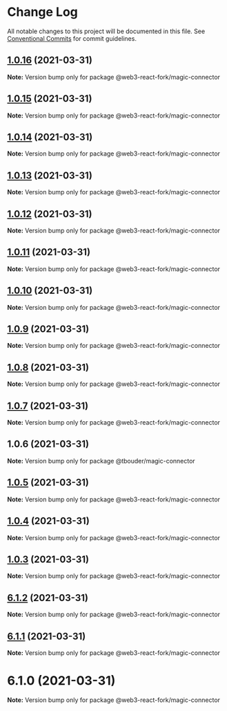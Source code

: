 # Change Log

All notable changes to this project will be documented in this file.
See [Conventional Commits](https://conventionalcommits.org) for commit guidelines.

## [1.0.16](https://github.com/TBouder/web3-react-fork/compare/@web3-react-fork/magic-connector@1.0.15...@web3-react-fork/magic-connector@1.0.16) (2021-03-31)

**Note:** Version bump only for package @web3-react-fork/magic-connector





## [1.0.15](https://github.com/TBouder/web3-react-fork/compare/@web3-react-fork/magic-connector@1.0.14...@web3-react-fork/magic-connector@1.0.15) (2021-03-31)

**Note:** Version bump only for package @web3-react-fork/magic-connector





## [1.0.14](https://github.com/TBouder/web3-react-fork/compare/@web3-react-fork/magic-connector@1.0.13...@web3-react-fork/magic-connector@1.0.14) (2021-03-31)

**Note:** Version bump only for package @web3-react-fork/magic-connector





## [1.0.13](https://github.com/TBouder/web3-react-fork/compare/@web3-react-fork/magic-connector@1.0.12...@web3-react-fork/magic-connector@1.0.13) (2021-03-31)

**Note:** Version bump only for package @web3-react-fork/magic-connector





## [1.0.12](https://github.com/TBouder/web3-react-fork/compare/@web3-react-fork/magic-connector@1.0.11...@web3-react-fork/magic-connector@1.0.12) (2021-03-31)

**Note:** Version bump only for package @web3-react-fork/magic-connector





## [1.0.11](https://github.com/TBouder/web3-react-fork/compare/@web3-react-fork/magic-connector@1.0.10...@web3-react-fork/magic-connector@1.0.11) (2021-03-31)

**Note:** Version bump only for package @web3-react-fork/magic-connector





## [1.0.10](https://github.com/TBouder/web3-react-fork/compare/@web3-react-fork/magic-connector@1.0.9...@web3-react-fork/magic-connector@1.0.10) (2021-03-31)

**Note:** Version bump only for package @web3-react-fork/magic-connector





## [1.0.9](https://github.com/TBouder/web3-react-fork/compare/@web3-react-fork/magic-connector@1.0.8...@web3-react-fork/magic-connector@1.0.9) (2021-03-31)

**Note:** Version bump only for package @web3-react-fork/magic-connector





## [1.0.8](https://github.com/TBouder/web3-react-fork/compare/@web3-react-fork/magic-connector@1.0.7...@web3-react-fork/magic-connector@1.0.8) (2021-03-31)

**Note:** Version bump only for package @web3-react-fork/magic-connector





## [1.0.7](https://github.com/TBouder/web3-react-fork/compare/@web3-react-fork/magic-connector@1.0.5...@web3-react-fork/magic-connector@1.0.7) (2021-03-31)

**Note:** Version bump only for package @web3-react-fork/magic-connector





## 1.0.6 (2021-03-31)

**Note:** Version bump only for package @tbouder/magic-connector





## [1.0.5](https://github.com/TBouder/web3-react-fork/compare/@web3-react-fork/magic-connector@1.0.4...@web3-react-fork/magic-connector@1.0.5) (2021-03-31)

**Note:** Version bump only for package @web3-react-fork/magic-connector





## [1.0.4](https://github.com/TBouder/web3-react-fork/compare/@web3-react-fork/magic-connector@1.0.3...@web3-react-fork/magic-connector@1.0.4) (2021-03-31)

**Note:** Version bump only for package @web3-react-fork/magic-connector





## [1.0.3](https://github.com/TBouder/web3-react-fork/compare/@web3-react-fork/magic-connector@6.1.2...@web3-react-fork/magic-connector@1.0.3) (2021-03-31)

**Note:** Version bump only for package @web3-react-fork/magic-connector





## [6.1.2](https://github.com/TBouder/web3-react-fork/compare/@web3-react-fork/magic-connector@6.1.1...@web3-react-fork/magic-connector@6.1.2) (2021-03-31)

**Note:** Version bump only for package @web3-react-fork/magic-connector





## [6.1.1](https://github.com/TBouder/web3-react-fork/compare/@web3-react-fork/magic-connector@6.1.0...@web3-react-fork/magic-connector@6.1.1) (2021-03-31)

**Note:** Version bump only for package @web3-react-fork/magic-connector





# 6.1.0 (2021-03-31)

**Note:** Version bump only for package @web3-react-fork/magic-connector
